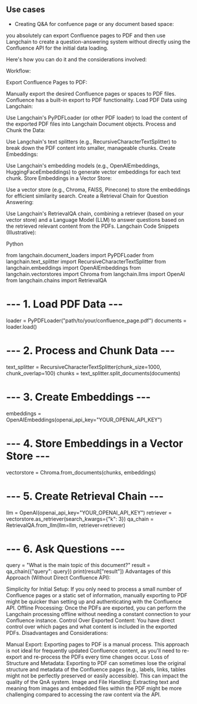 ## Use cases
  - Creating Q&A for confuence page or any document based space:

  you absolutely can export Confluence pages to PDF and then use Langchain to create a question-answering system without directly using the Confluence API for the initial data loading.

Here's how you can do it and the considerations involved:

Workflow:

Export Confluence Pages to PDF:

Manually export the desired Confluence pages or spaces to PDF files. Confluence has a built-in export to PDF functionality.
Load PDF Data using Langchain:

Use Langchain's PyPDFLoader (or other PDF loader) to load the content of the exported PDF files into Langchain Document objects.
Process and Chunk the Data:

Use Langchain's text splitters (e.g., RecursiveCharacterTextSplitter) to break down the PDF content into smaller, manageable chunks.
Create Embeddings:

Use Langchain's embedding models (e.g., OpenAIEmbeddings, HuggingFaceEmbeddings) to generate vector embeddings for each text chunk.
Store Embeddings in a Vector Store:

Use a vector store (e.g., Chroma, FAISS, Pinecone) to store the embeddings for efficient similarity search.
Create a Retrieval Chain for Question Answering:

Use Langchain's RetrievalQA chain, combining a retriever (based on your vector store) and a Language Model (LLM) to answer questions based on the retrieved relevant content from the PDFs.
Langchain Code Snippets (Illustrative):

Python

from langchain.document_loaders import PyPDFLoader
from langchain.text_splitter import RecursiveCharacterTextSplitter
from langchain.embeddings import OpenAIEmbeddings
from langchain.vectorstores import Chroma
from langchain.llms import OpenAI
from langchain.chains import RetrievalQA

# --- 1. Load PDF Data ---
loader = PyPDFLoader("path/to/your/confluence_page.pdf")
documents = loader.load()

# --- 2. Process and Chunk Data ---
text_splitter = RecursiveCharacterTextSplitter(chunk_size=1000, chunk_overlap=100)
chunks = text_splitter.split_documents(documents)

# --- 3. Create Embeddings ---
embeddings = OpenAIEmbeddings(openai_api_key="YOUR_OPENAI_API_KEY")

# --- 4. Store Embeddings in a Vector Store ---
vectorstore = Chroma.from_documents(chunks, embeddings)

# --- 5. Create Retrieval Chain ---
llm = OpenAI(openai_api_key="YOUR_OPENAI_API_KEY")
retriever = vectorstore.as_retriever(search_kwargs={"k": 3})
qa_chain = RetrievalQA.from_llm(llm=llm, retriever=retriever)

# --- 6. Ask Questions ---
query = "What is the main topic of this document?"
result = qa_chain({"query": query})
print(result["result"])
Advantages of this Approach (Without Direct Confluence API):

Simplicity for Initial Setup: If you only need to process a small number of Confluence pages or a static set of information, manually exporting to PDF might be quicker than setting up and authenticating with the Confluence API.
Offline Processing: Once the PDFs are exported, you can perform the Langchain processing offline without needing a constant connection to your Confluence instance.
Control Over Exported Content: You have direct control over which pages and what content is included in the exported PDFs.
Disadvantages and Considerations:

Manual Export: Exporting pages to PDF is a manual process. This approach is not ideal for frequently updated Confluence content, as you'll need to re-export and re-process the PDFs every time changes occur.
Loss of Structure and Metadata: Exporting to PDF can sometimes lose the original structure and metadata of the Confluence pages (e.g., labels, links, tables might not be perfectly preserved or easily accessible). This can impact the quality of the QnA system.
Image and File Handling: Extracting text and meaning from images and embedded files within the PDF might be more challenging compared to accessing the raw content via the API.
